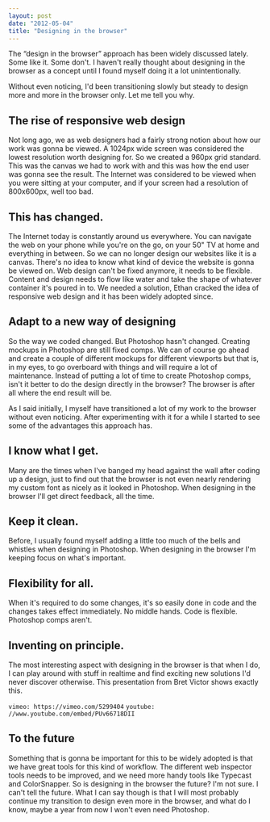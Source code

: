 ```yaml
---
layout: post
date: "2012-05-04"
title: "Designing in the browser"
---
```


The “design in the browser” approach has been widely discussed lately. Some like it. Some don't. I haven't really thought about designing in the browser as a concept until I found myself doing it a lot unintentionally.

Without even noticing, I'd been transitioning slowly but steady to design more and more in the browser only. Let me tell you why.

## The rise of responsive web design

Not long ago, we as web designers had a fairly strong notion about how our work was gonna be viewed. A 1024px wide screen was considered the lowest resolution worth designing for. So we created a 960px grid standard. This was the canvas we had to work with and this was how the end user was gonna see the result. The Internet was considered to be viewed when you were sitting at your computer, and if your screen had a resolution of 800x600px, well too bad.

## This has changed.

The Internet today is constantly around us everywhere. You can navigate the web on your phone while you're on the go, on your 50" TV at home and everything in between. So we can no longer design our websites like it is a canvas. There's no idea to know what kind of device the website is gonna be viewed on. Web design can't be fixed anymore, it needs to be flexible. Content and design needs to flow like water and take the shape of whatever container it's poured in to. We needed a solution, Ethan cracked the idea of responsive web design and it has been widely adopted since.

## Adapt to a new way of designing

So the way we coded changed. But Photoshop hasn't changed. Creating mockups in Photoshop are still fixed comps. We can of course go ahead and create a couple of different mockups for different viewports but that is, in my eyes, to go overboard with things and will require a lot of maintenance. Instead of putting a lot of time to create Photoshop comps, isn't it better to do the design directly in the browser? The browser is after all where the end result will be.

As I said initially, I myself have transitioned a lot of my work to the browser without even noticing. After experimenting with it for a while I started to see some of the advantages this approach has.

## I know what I get.

Many are the times when I've banged my head against the wall after coding up a design, just to find out that the browser is not even nearly rendering my custom font as nicely as it looked in Photoshop. When designing in the browser I'll get direct feedback, all the time.

## Keep it clean.

Before, I usually found myself adding a little too much of the bells and whistles when designing in Photoshop. When designing in the browser I'm keeping focus on what's important.

## Flexibility for all.

When it's required to do some changes, it's so easily done in code and the changes takes effect immediately. No middle hands. Code is flexible. Photoshop comps aren't.

## Inventing on principle.

The most interesting aspect with designing in the browser is that when I do, I can play around with stuff in realtime and find exciting new solutions I'd never discover otherwise. This presentation from Bret Victor shows exactly this.

`vimeo: https://vimeo.com/5299404`
`youtube: //www.youtube.com/embed/PUv66718DII`



## To the future

Something that is gonna be important for this to be widely adopted is that we have great tools for this kind of workflow. The different web inspector tools needs to be improved, and we need more handy tools like Typecast and ColorSnapper. So is designing in the browser the future? I'm not sure. I can't tell the future. What I can say though is that I will most probably continue my transition to design even more in the browser, and what do I know, maybe a year from now I won't even need Photoshop.
